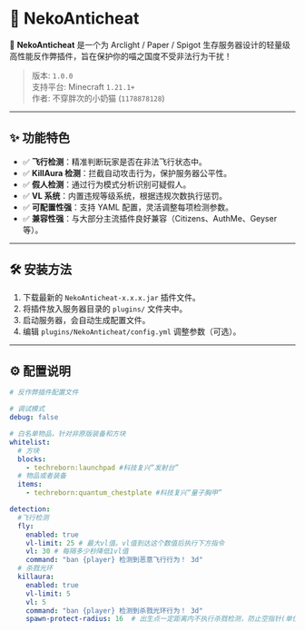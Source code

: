 # 🐾 NekoAnticheat

🌸 **NekoAnticheat** 是一个为 Arclight / Paper / Spigot 生存服务器设计的轻量级高性能反作弊插件，旨在保护你的喵之国度不受非法行为干扰！

> 版本: `1.0.0`  
> 支持平台: Minecraft `1.21.1+`  
> 作者: 不穿胖次的小奶猫 (`1178878128`)  

---

## ✨ 功能特色

- ✅ **飞行检测**：精准判断玩家是否在非法飞行状态中。
- ✅ **KillAura 检测**：拦截自动攻击行为，保护服务器公平性。
- ✅ **假人检测**：通过行为模式分析识别可疑假人。
- ✅ **VL 系统**：内置违规等级系统，根据违规次数执行惩罚。
- ✅ **可配置性强**：支持 YAML 配置，灵活调整每项检测参数。
- ✅ **兼容性强**：与大部分主流插件良好兼容（Citizens、AuthMe、Geyser 等）。

---

## 🛠️ 安装方法

1. 下载最新的 `NekoAnticheat-x.x.x.jar` 插件文件。
2. 将插件放入服务器目录的 `plugins/` 文件夹中。
3. 启动服务器，会自动生成配置文件。
4. 编辑 `plugins/NekoAnticheat/config.yml` 调整参数（可选）。

---

## ⚙️ 配置说明

```yaml
# 反作弊插件配置文件

# 调试模式
debug: false

# 白名单物品，针对非原版装备和方块
whitelist:
  # 方块
  blocks:
    - techreborn:launchpad #科技复兴“发射台”
  # 物品或者装备
  items:
    - techreborn:quantum_chestplate #科技复兴“量子胸甲”

detection:
  #飞行检测
  fly:
    enabled: true
    vl-limit: 25 # 最大vl值。vl值到达这个数值后执行下方指令
    vl: 30 # 每隔多少秒降低1vl值
    command: "ban {player} 检测到恶意飞行行为！ 3d"
  # 杀戮光环
  killaura:
    enabled: true
    vl-limit: 5
    vl: 5
    command: "ban {player} 检测到杀戮光环行为！ 3d"
    spawn-protect-radius: 16  # 出生点一定距离内不执行杀戮检测，防止空指针(单位区块)


